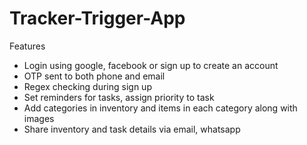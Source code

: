 # Tracker-Trigger-App
Features
* Login using google, facebook or sign up to create an account
* OTP sent to both phone and email
* Regex checking during sign up
* Set reminders for tasks, assign priority to task
* Add categories in inventory and items in each category along with images
* Share inventory and task details via email, whatsapp
